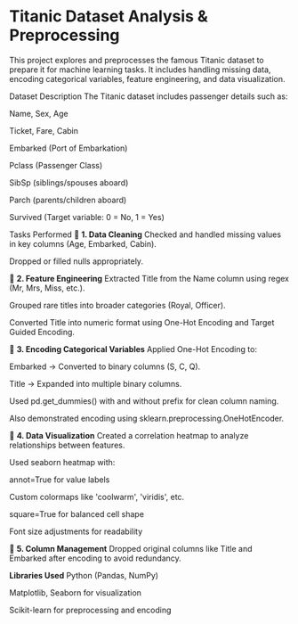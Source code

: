 
# Titanic Dataset Analysis & Preprocessing
This project explores and preprocesses the famous Titanic dataset to prepare it for machine learning tasks. It includes handling missing data, encoding categorical variables, feature engineering, and data visualization.

 Dataset Description
The Titanic dataset includes passenger details such as:

Name, Sex, Age

Ticket, Fare, Cabin

Embarked (Port of Embarkation)

Pclass (Passenger Class)

SibSp (siblings/spouses aboard)

Parch (parents/children aboard)

Survived (Target variable: 0 = No, 1 = Yes)

 Tasks Performed
🔹 **1. Data Cleaning**
Checked and handled missing values in key columns (Age, Embarked, Cabin).

Dropped or filled nulls appropriately.

🔹 **2. Feature Engineering**
Extracted Title from the Name column using regex (Mr, Mrs, Miss, etc.).

Grouped rare titles into broader categories (Royal, Officer).

Converted Title into numeric format using One-Hot Encoding and Target Guided Encoding.

🔹 **3. Encoding Categorical Variables**
Applied One-Hot Encoding to:

Embarked → Converted to binary columns (S, C, Q).

Title → Expanded into multiple binary columns.

Used pd.get_dummies() with and without prefix for clean column naming.

Also demonstrated encoding using sklearn.preprocessing.OneHotEncoder.

🔹 **4. Data Visualization**
Created a correlation heatmap to analyze relationships between features.

Used seaborn heatmap with:

annot=True for value labels

Custom colormaps like 'coolwarm', 'viridis', etc.

square=True for balanced cell shape

Font size adjustments for readability

🔹 **5. Column Management**
Dropped original columns like Title and Embarked after encoding to avoid redundancy.

 **Libraries Used**
Python (Pandas, NumPy)

Matplotlib, Seaborn for visualization

Scikit-learn for preprocessing and encoding

